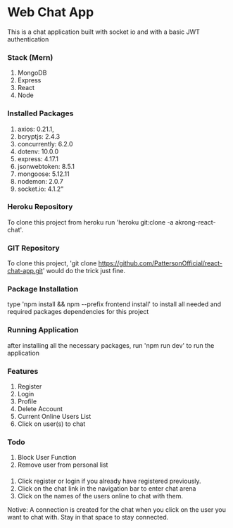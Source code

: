 # Web Chat App

This is a chat application built with socket io and with a basic JWT authentication

### Stack (Mern)
1. MongoDB
2. Express
3. React
4. Node


### Installed Packages
1. axios: 0.21.1,
2. bcryptjs: 2.4.3
3. concurrently: 6.2.0
4. dotenv: 10.0.0
5. express: 4.17.1
6. jsonwebtoken: 8.5.1
7. mongoose: 5.12.11
8. nodemon: 2.0.7
9. socket.io: 4.1.2"

### Heroku Repository
To clone this project from heroku run 'heroku git:clone -a akrong-react-chat'.


### GIT Repository
To clone this project, 'git clone https://github.com/PattersonOfficial/react-chat-app.git' would do the trick just fine.


### Package Installation

type 'npm install && npm --prefix frontend install' to install all needed and required packages dependencies for this project


### Running Application

after installing all the necessary packages, run 'npm run dev' to run the application

### Features

1. Register
2. Login
3. Profile
4. Delete Account
5. Current Online Users List
6. Click on user(s) to chat

### Todo
1. Block User Function
2. Remove user from personal list

####
1. Click register or login if you already have registered previously.
2. Click on the chat link in the navigation bar to enter chat arena
3. Click on the names of the users online to chat with them. 

Notive: A connection is created for the chat when you click on the user you want to chat with. Stay in that space to stay connected.